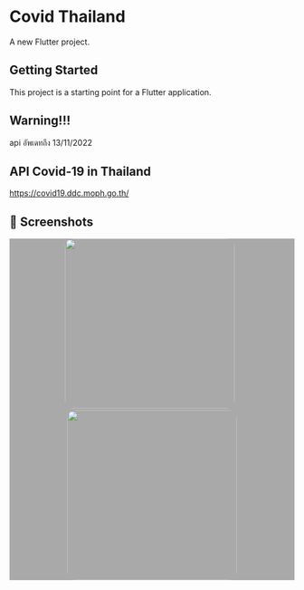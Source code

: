 # Covid Thailand

A new Flutter project.

## Getting Started

This project is a starting point for a Flutter application.

## Warning!!!

api อัพเดทถึง 13/11/2022

## API Covid-19 in Thailand
https://covid19.ddc.moph.go.th/

## 📸 Screenshots
<div style="background-color:rgb(169,169,169); text-align:center">
<img src="screenshots/1.png" width="300" style="border-radius: 15px">
&nbsp;
<img src="screenshots/2.png" width="300" style="border-radius: 15px">
</div>


